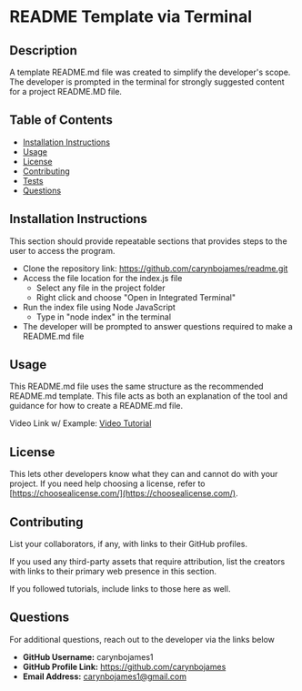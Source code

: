 # README Template via Terminal

## Description 
A template README.md file was created to simplify the developer's scope. The developer is prompted in the terminal for strongly suggested content for a project README.MD file.

## Table of Contents
- [Installation Instructions](#installation_instructions)
- [Usage](#usage)
- [License](#license)
- [Contributing](#contributing)
- [Tests](#tests)
- [Questions](#questions)


## Installation Instructions
This section should provide repeatable sections that provides steps to the user to access the program.

- Clone the repository link: https://github.com/carynbojames/readme.git 
- Access the file location for the index.js file
    - Select any file in the project folder
    - Right click and choose "Open in Integrated Terminal" 
- Run the index file using Node JavaScript
    - Type in "node index" in the terminal
- The developer will be prompted to answer questions required to make a README.md file


## Usage
This README.md file uses the same structure as the recommended README.md template. This file acts as both an explanation of the tool and guidance for how to create a README.md file.

Video Link w/ Example: 
[Video Tutorial](https://drive.google.com/file/d/1csHGkko_I-gd3v3mLj_dHPsUVcE__zEp/view)


## License
This lets other developers know what they can and cannot do with your project. If you need help choosing a license, refer to [https://choosealicense.com/](https://choosealicense.com/).


## Contributing
List your collaborators, if any, with links to their GitHub profiles.

If you used any third-party assets that require attribution, list the creators with links to their primary web presence in this section.

If you followed tutorials, include links to those here as well.


## Questions
For additional questions, reach out to the developer via the links below

- **GitHub Username:** carynbojames1
- **GitHub Profile Link:** https://github.com/carynbojames 
- **Email Address:** carynbojames1@gmail.com



